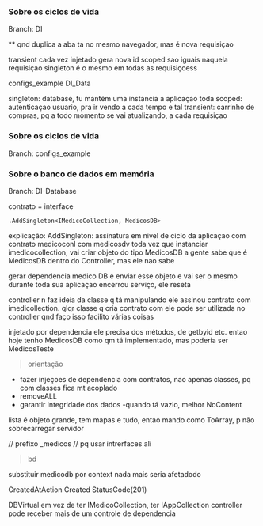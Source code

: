### Sobre os ciclos de vida
Branch: DI

** qnd duplica a aba
ta no mesmo navegador, mas é nova requisiçao

transient cada vez injetado gera nova id
scoped sao iguais naquela requisiçao
singleton é o mesmo em todas as requisiçoess

configs_example
DI_Data

singleton: database, tu mantém uma instancia a aplicaçao toda
scoped: autenticaçao usuario, pra ir vendo a cada tempo e tal
transient: carrinho de compras, pq a todo momento se vai atualizando, a cada requisiçao

### Sobre os ciclos de vida
Branch: configs_example

### Sobre o banco de dados em memória
Branch: DI-Database

contrato = interface

```
.AddSingleton<IMedicoCollection, MedicosDB>
```
explicação:
AddSingleton: assinatura em nivel de ciclo da aplicaçao com contrato medicoconl com medicosdv
toda vez que instanciar imedicocollection, vai criar objeto do tipo MedicosDB
a gente sabe que é MedicosDB dentro do Controller, mas ele nao sabe

gerar dependencia medico DB e enviar esse objeto
e vai ser o mesmo durante toda sua aplicaçao
encerrou serviço, ele reseta

controller n faz ideia da classe q tá manipulando
ele assinou contrato com imedicollection. qlqr classe q cria contrato com ele pode ser utilizada no controller
qnd faço isso facilito várias coisas

injetado por dependencia
ele precisa dos métodos, de getbyid etc.
entao hoje tenho MedicosDB como qm tá implementado, mas poderia ser MedicosTeste

> orientação

- fazer injeçoes de dependencia com contratos, nao apenas classes, pq com classes fica mt acoplado
- removeALL
- garantir integridade dos dados
-quando tá vazio, melhor NoContent

lista é objeto grande, tem mapas e tudo, entao mando como ToArray, p não sobrecarregar servidor

// prefixo _medicos
// pq usar intrerfaces ali


> bd

substituir medicodb por context
nada mais seria afetadodo



CreatedAtAction
Created
StatusCode(201)


DBVirtual
em vez de ter IMedicoCollection, ter IAppCollection
controller pode receber mais de um controle de dependencia